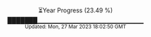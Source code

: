 <p align="center">
⏳Year Progress (23.49 %) <br>
███████▁▁▁▁▁▁▁▁▁▁▁▁▁▁▁▁▁▁▁▁▁▁▁ <br>
<sub>Updated: Mon, 27 Mar 2023 18:02:50 GMT</sub>
</p>

